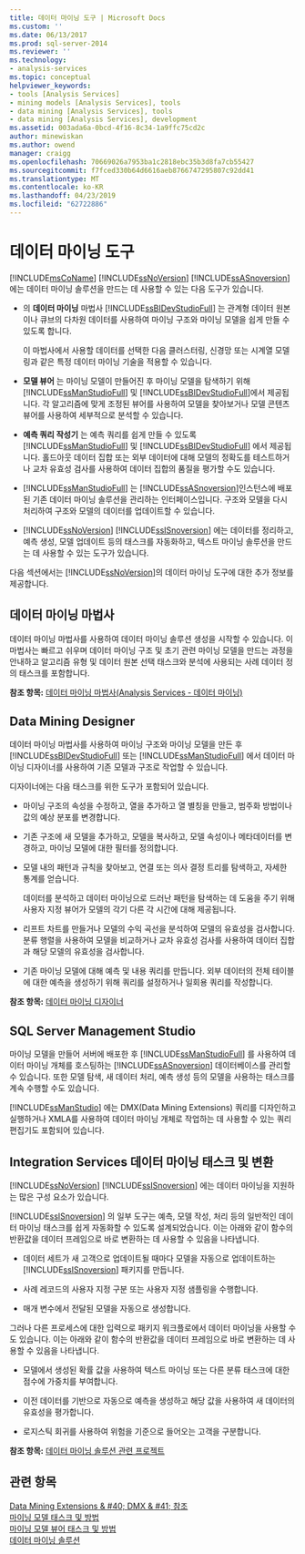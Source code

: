```yaml
---
title: 데이터 마이닝 도구 | Microsoft Docs
ms.custom: ''
ms.date: 06/13/2017
ms.prod: sql-server-2014
ms.reviewer: ''
ms.technology:
- analysis-services
ms.topic: conceptual
helpviewer_keywords:
- tools [Analysis Services]
- mining models [Analysis Services], tools
- data mining [Analysis Services], tools
- data mining [Analysis Services], development
ms.assetid: 003ada6a-0bcd-4f16-8c34-1a9ffc75cd2c
author: minewiskan
ms.author: owend
manager: craigg
ms.openlocfilehash: 70669026a7953ba1c2818ebc35b3d8fa7cb55427
ms.sourcegitcommit: f7fced330b64d6616aeb8766747295807c92dd41
ms.translationtype: MT
ms.contentlocale: ko-KR
ms.lasthandoff: 04/23/2019
ms.locfileid: "62722886"
---
```

# <a name="data-mining-tools"></a>데이터 마이닝 도구
  [!INCLUDE[msCoName](../../includes/msconame-md.md)] [!INCLUDE[ssNoVersion](../../includes/ssnoversion-md.md)] [!INCLUDE[ssASnoversion](../../includes/ssasnoversion-md.md)] 에는 데이터 마이닝 솔루션을 만드는 데 사용할 수 있는 다음 도구가 있습니다.  
  
-   의 **데이터 마이닝** 마법사 [!INCLUDE[ssBIDevStudioFull](../../includes/ssbidevstudiofull-md.md)] 는 관계형 데이터 원본이나 큐브의 다차원 데이터를 사용하여 마이닝 구조와 마이닝 모델을 쉽게 만들 수 있도록 합니다.  
  
     이 마법사에서 사용할 데이터를 선택한 다음 클러스터링, 신경망 또는 시계열 모델링과 같은 특정 데이터 마이닝 기술을 적용할 수 있습니다.  
  
-   **모델 뷰어** 는 마이닝 모델이 만들어진 후 마이닝 모델을 탐색하기 위해 [!INCLUDE[ssManStudioFull](../../includes/ssmanstudiofull-md.md)] 및 [!INCLUDE[ssBIDevStudioFull](../../includes/ssbidevstudiofull-md.md)]에서 제공됩니다.  각 알고리즘에 맞게 조정된 뷰어를 사용하여 모델을 찾아보거나 모델 콘텐츠 뷰어를 사용하여 세부적으로 분석할 수 있습니다.  
  
-   **예측 쿼리 작성기** 는 예측 쿼리를 쉽게 만들 수 있도록 [!INCLUDE[ssManStudioFull](../../includes/ssmanstudiofull-md.md)] 및 [!INCLUDE[ssBIDevStudioFull](../../includes/ssbidevstudiofull-md.md)] 에서 제공됩니다. 홀드아웃 데이터 집합 또는 외부 데이터에 대해 모델의 정확도를 테스트하거나 교차 유효성 검사를 사용하여 데이터 집합의 품질을 평가할 수도 있습니다.  
  
-   [!INCLUDE[ssManStudioFull](../../includes/ssmanstudiofull-md.md)] 는 [!INCLUDE[ssASnoversion](../../includes/ssasnoversion-md.md)]인스턴스에 배포된 기존 데이터 마이닝 솔루션을 관리하는 인터페이스입니다. 구조와 모델을 다시 처리하여 구조와 모델의 데이터를 업데이트할 수 있습니다.  
  
-   [!INCLUDE[ssNoVersion](../../includes/ssnoversion-md.md)] [!INCLUDE[ssISnoversion](../../includes/ssisnoversion-md.md)] 에는 데이터를 정리하고, 예측 생성, 모델 업데이트 등의 태스크를 자동화하고, 텍스트 마이닝 솔루션을 만드는 데 사용할 수 있는 도구가 있습니다.  
  
 다음 섹션에서는 [!INCLUDE[ssNoVersion](../../includes/ssnoversion-md.md)]의 데이터 마이닝 도구에 대한 추가 정보를 제공합니다.  
  
## <a name="data-mining-wizard"></a>데이터 마이닝 마법사  
 데이터 마이닝 마법사를 사용하여 데이터 마이닝 솔루션 생성을 시작할 수 있습니다. 이 마법사는 빠르고 쉬우며 데이터 마이닝 구조 및 초기 관련 마이닝 모델을 만드는 과정을 안내하고 알고리즘 유형 및 데이터 원본 선택 태스크와 분석에 사용되는 사례 데이터 정의 태스크를 포함합니다.  
  
 **참조 항목:** [데이터 마이닝 마법사&#40;Analysis Services - 데이터 마이닝&#41;](data-mining-wizard-analysis-services-data-mining.md)  
  
## <a name="data-mining-designer"></a>Data Mining Designer  
 데이터 마이닝 마법사를 사용하여 마이닝 구조와 마이닝 모델을 만든 후 [!INCLUDE[ssBIDevStudioFull](../../includes/ssbidevstudiofull-md.md)] 또는 [!INCLUDE[ssManStudioFull](../../includes/ssmanstudiofull-md.md)] 에서 데이터 마이닝 디자이너를 사용하여 기존 모델과 구조로 작업할 수 있습니다.  
  
 디자이너에는 다음 태스크를 위한 도구가 포함되어 있습니다.  
  
-   마이닝 구조의 속성을 수정하고, 열을 추가하고 열 별칭을 만들고, 범주화 방법이나 값의 예상 분포를 변경합니다.  
  
-   기존 구조에 새 모델을 추가하고, 모델을 복사하고, 모델 속성이나 메타데이터를 변경하고, 마이닝 모델에 대한 필터를 정의합니다.  
  
-   모델 내의 패턴과 규칙을 찾아보고, 연결 또는 의사 결정 트리를 탐색하고, 자세한 통계를 얻습니다.  
  
     데이터를 분석하고 데이터 마이닝으로 드러난 패턴을 탐색하는 데 도움을 주기 위해 사용자 지정 뷰어가 모델의 각기 다른 각 시간에 대해 제공됩니다.  
  
-   리프트 차트를 만들거나 모델의 수익 곡선을 분석하여 모델의 유효성을 검사합니다. 분류 행렬을 사용하여 모델을 비교하거나 교차 유효성 검사를 사용하여 데이터 집합과 해당 모델의 유효성을 검사합니다.  
  
-   기존 마이닝 모델에 대해 예측 및 내용 쿼리를 만듭니다. 외부 데이터의 전체 테이블에 대한 예측을 생성하기 위해 쿼리를 설정하거나 일회용 쿼리를 작성합니다.  
  
 **참조 항목:** [데이터 마이닝 디자이너](data-mining-designer.md)  
  
## <a name="sql-server-management-studio"></a>SQL Server Management Studio  
 마이닝 모델을 만들어 서버에 배포한 후 [!INCLUDE[ssManStudioFull](../../includes/ssmanstudiofull-md.md)] 를 사용하여 데이터 마이닝 개체를 호스팅하는 [!INCLUDE[ssASnoversion](../../includes/ssasnoversion-md.md)] 데이터베이스를 관리할 수 있습니다. 또한 모델 탐색, 새 데이터 처리, 예측 생성 등의 모델을 사용하는 태스크를 계속 수행할 수도 있습니다.  
  
 [!INCLUDE[ssManStudio](../../includes/ssmanstudio-md.md)] 에는 DMX(Data Mining Extensions) 쿼리를 디자인하고 실행하거나 XMLA를 사용하여 데이터 마이닝 개체로 작업하는 데 사용할 수 있는 쿼리 편집기도 포함되어 있습니다.  
  
## <a name="integration-services-data-mining-tasks-and-transformations"></a>Integration Services 데이터 마이닝 태스크 및 변환  
 [!INCLUDE[ssNoVersion](../../includes/ssnoversion-md.md)] [!INCLUDE[ssISnoversion](../../includes/ssisnoversion-md.md)] 에는 데이터 마이닝을 지원하는 많은 구성 요소가 있습니다.  
  
 [!INCLUDE[ssISnoversion](../../includes/ssisnoversion-md.md)] 의 일부 도구는 예측, 모델 작성, 처리 등의 일반적인 데이터 마이닝 태스크를 쉽게 자동화할 수 있도록 설계되었습니다. 이는 아래와 같이 함수의 반환값을 데이터 프레임으로 바로 변환하는 데 사용할 수 있음을 나타냅니다.  
  
-   데이터 세트가 새 고객으로 업데이트될 때마다 모델을 자동으로 업데이트하는 [!INCLUDE[ssISnoversion](../../includes/ssisnoversion-md.md)] 패키지를 만듭니다.  
  
-   사례 레코드의 사용자 지정 구분 또는 사용자 지정 샘플링을 수행합니다.  
  
-   매개 변수에서 전달된 모델을 자동으로 생성합니다.  
  
 그러나 다른 프로세스에 대한 입력으로 패키지 워크플로에서 데이터 마이닝을 사용할 수도 있습니다. 이는 아래와 같이 함수의 반환값을 데이터 프레임으로 바로 변환하는 데 사용할 수 있음을 나타냅니다.  
  
-   모델에서 생성된 확률 값을 사용하여 텍스트 마이닝 또는 다른 분류 태스크에 대한 점수에 가중치를 부여합니다.  
  
-   이전 데이터를 기반으로 자동으로 예측을 생성하고 해당 값을 사용하여 새 데이터의 유효성을 평가합니다.  
  
-   로지스틱 회귀를 사용하여 위험을 기준으로 들어오는 고객을 구분합니다.  
  
 **참조 항목:** [데이터 마이닝 솔루션 관련 프로젝트](data-mining-solutions.md)  
  
## <a name="see-also"></a>관련 항목  
 [Data Mining Extensions & #40; DMX & #41; 참조](/sql/dmx/data-mining-extensions-dmx-reference)   
 [마이닝 모델 태스크 및 방법](mining-model-tasks-and-how-tos.md)   
 [마이닝 모델 뷰어 태스크 및 방법](mining-model-viewer-tasks-and-how-tos.md)   
 [데이터 마이닝 솔루션](data-mining-solutions.md)  
  
  

